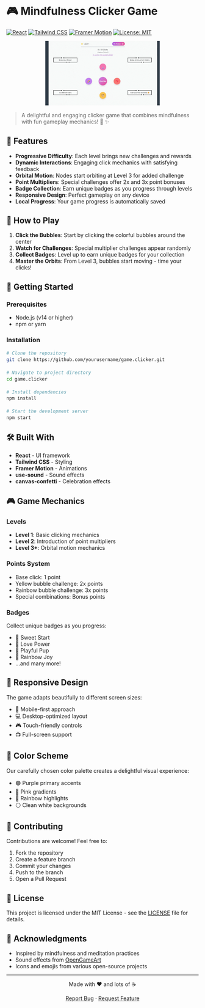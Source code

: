# 🎮 Mindfulness Clicker Game

[![React](https://img.shields.io/badge/React-20232A?style=for-the-badge&logo=react&logoColor=61DAFB)](https://reactjs.org/)
[![Tailwind CSS](https://img.shields.io/badge/Tailwind_CSS-38B2AC?style=for-the-badge&logo=tailwind-css&logoColor=white)](https://tailwindcss.com/)
[![Framer Motion](https://img.shields.io/badge/Framer_Motion-black?style=for-the-badge&logo=framer&logoColor=blue)](https://www.framer.com/motion/)
[![License: MIT](https://img.shields.io/badge/License-MIT-yellow.svg?style=for-the-badge)](https://opensource.org/licenses/MIT)

<p align="center">
  <img src="nxtg.ai-game_clicker-demo02.gif" alt="Mindfulness Clicker Game Demo" width="300"/>
</p>

> A delightful and engaging clicker game that combines mindfulness with fun gameplay mechanics! 🌈 ✨

## 🌟 Features

- **Progressive Difficulty**: Each level brings new challenges and rewards
- **Dynamic Interactions**: Engaging click mechanics with satisfying feedback
- **Orbital Motion**: Nodes start orbiting at Level 3 for added challenge
- **Point Multipliers**: Special challenges offer 2x and 3x point bonuses
- **Badge Collection**: Earn unique badges as you progress through levels
- **Responsive Design**: Perfect gameplay on any device
- **Local Progress**: Your game progress is automatically saved

## 🎯 How to Play

1. **Click the Bubbles**: Start by clicking the colorful bubbles around the center
2. **Watch for Challenges**: Special multiplier challenges appear randomly
3. **Collect Badges**: Level up to earn unique badges for your collection
4. **Master the Orbits**: From Level 3, bubbles start moving - time your clicks!

## 🚀 Getting Started

### Prerequisites

- Node.js (v14 or higher)
- npm or yarn

### Installation

```bash
# Clone the repository
git clone https://github.com/yourusername/game.clicker.git

# Navigate to project directory
cd game.clicker

# Install dependencies
npm install

# Start the development server
npm start
```

## 🛠️ Built With

- **React** - UI framework
- **Tailwind CSS** - Styling
- **Framer Motion** - Animations
- **use-sound** - Sound effects
- **canvas-confetti** - Celebration effects

## 🎮 Game Mechanics

### Levels
- **Level 1**: Basic clicking mechanics
- **Level 2**: Introduction of point multipliers
- **Level 3+**: Orbital motion mechanics

### Points System
- Base click: 1 point
- Yellow bubble challenge: 2x points
- Rainbow bubble challenge: 3x points
- Special combinations: Bonus points

### Badges
Collect unique badges as you progress:
- 🧁 Sweet Start
- 💖 Love Power
- 🐶 Playful Pup
- 🌈 Rainbow Joy
- ...and many more!

## 📱 Responsive Design

The game adapts beautifully to different screen sizes:
- 📱 Mobile-first approach
- 💻 Desktop-optimized layout
- 🎮 Touch-friendly controls
- 📺 Full-screen support

## 🎨 Color Scheme

Our carefully chosen color palette creates a delightful visual experience:
- 🟣 Purple primary accents
- 🎀 Pink gradients
- 🌈 Rainbow highlights
- ⚪ Clean white backgrounds

## 🤝 Contributing

Contributions are welcome! Feel free to:
1. Fork the repository
2. Create a feature branch
3. Commit your changes
4. Push to the branch
5. Open a Pull Request

## 📜 License

This project is licensed under the MIT License - see the [LICENSE](LICENSE) file for details.

## 🙏 Acknowledgments

- Inspired by mindfulness and meditation practices
- Sound effects from [OpenGameArt](https://opengameart.org)
- Icons and emojis from various open-source projects

---

<p align="center">Made with ❤️ and lots of ☕</p>

<p align="center">
  <a href="https://github.com/yourusername/game.clicker/issues">Report Bug</a> ·
  <a href="https://github.com/yourusername/game.clicker/issues">Request Feature</a>
</p>
